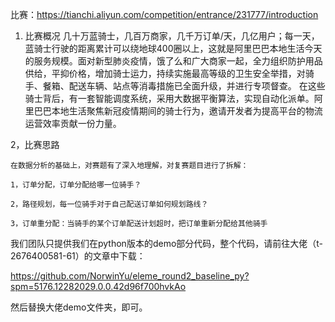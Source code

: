 比赛：https://tianchi.aliyun.com/competition/entrance/231777/introduction
1. 比赛概况
	几十万蓝骑士，几百万商家，几千万订单/天，几亿用户；每一天，蓝骑士行驶的距离累计可以绕地球400圈以上，这就是阿里巴巴本地生活今天的服务规模。面对新型肺炎疫情，饿了么和广大商家一起，全力组织防护用品供给，平抑价格，增加骑士运力，持续实施最高等级的卫生安全举措，对骑手、餐箱、配送车辆、站点等消毒措施已全面升级，并进行专项督查。
	在这些骑士背后，有一套智能调度系统，采用大数据平衡算法，实现自动化派单。阿里巴巴本地生活聚焦新冠疫情期间的骑士行为，邀请开发者为提高平台的物流运营效率贡献一份力量。

2，比赛思路

	在数据分析的基础上，对赛题有了深入地理解，对复赛题目进行了拆解：
	
	1，订单分配，订单分配给哪一位骑手？
	
	2，路径规划，每一位骑手对于自己配送订单如何规划路线？
	
	3，订单重分配：当骑手的某个订单配送计划超时，把订单重新分配给其他骑手

我们团队只提供我们在python版本的demo部分代码，整个代码，请前往大佬（t-2676400581-61）的文章中下载：

https://github.com/NorwinYu/eleme_round2_baseline_py?spm=5176.12282029.0.0.42d96f700hvkAo

然后替换大佬demo文件夹，即可。

